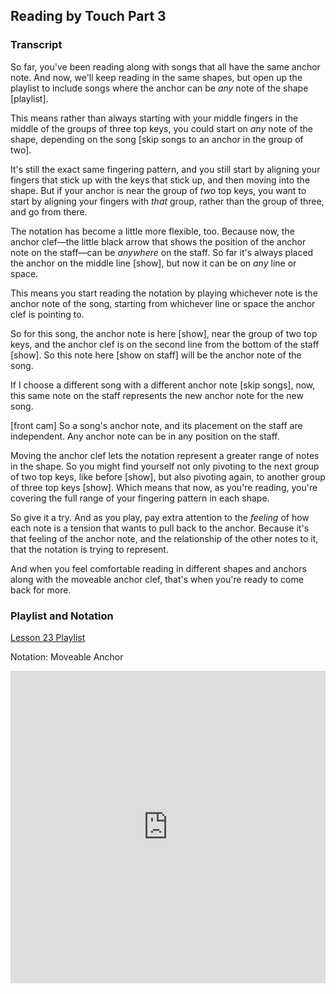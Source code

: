 ## Reading by Touch Part 3




### Transcript

So far, you've been reading along with songs that all have the same anchor note. And now, we'll keep reading in the same shapes, but open up the playlist to include songs where the anchor can be *any* note of the shape [playlist].

This means rather than always starting with your middle fingers in the middle of the groups of three top keys, you could start on *any* note of the shape, depending on the song [skip songs to an anchor in the group of two].

It's still the exact same fingering pattern, and you still start by aligning your fingers that stick up with the keys that stick up, and then moving into the shape. But if your anchor is near the group of *two* top keys, you want to start by aligning your fingers with *that* group, rather than the group of three, and go from there.

The notation has become a little more flexible, too. Because now, the anchor clef&mdash;the little black arrow that shows the position of the anchor note on the staff&mdash;can be *anywhere* on the staff. So far it's always placed the anchor on the middle line [show], but now it can be on *any* line or space. 

This means you start reading the notation by playing whichever note is the anchor note of the song, starting from whichever line or space the anchor clef is pointing to.

So for this song, the anchor note is here [show], near the group of two top keys, and  the anchor clef is on the second line from the bottom of the staff [show]. So this note here [show on staff] will be the anchor note of the song. 

If I choose a different song with a different anchor note [skip songs], now, this same note on the staff represents the new anchor note for the new song. 

[front cam] So a song's anchor note, and its placement on the staff are independent. Any anchor note can be in any position on the staff. 

Moving the anchor clef lets the notation represent a greater range of notes in the shape. So you might find yourself not only pivoting to the next group of two top keys, like before [show], but also pivoting again, to another group of three top keys [show]. Which means that now, as you're reading, you're covering the full range of your fingering pattern in each shape.

So give it a try. And as you play, pay extra attention to the *feeling* of how each note is a tension that wants to pull back to the anchor. Because it's that feeling of the anchor note, and the relationship of the other notes to it, that the notation is trying to represent.

And when you feel comfortable reading in different shapes and anchors along with the moveable anchor clef, that's when you're ready to come back for more.



### Playlist and Notation

<a href="../player/reading-3" target="_blank">Lesson 23 Playlist</a>



Notation: Moveable Anchor

<embed
	src="https://shapesmusic.com/media/reading_tactile_5.pdf"
	type="application/pdf"
	width="100%"
	height="500px"
/>
